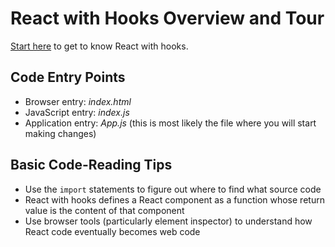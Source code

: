 # React with Hooks Overview and Tour

[Start here](https://reactjs.org/docs/hooks-intro.html) to get to know React with hooks.

## Code Entry Points
* Browser entry: _index.html_
* JavaScript entry: _index.js_
* Application entry: _App.js_ (this is most likely the file where you will start making changes)

## Basic Code-Reading Tips
* Use the `import` statements to figure out where to find what source code
* React with hooks defines a React component as a function whose return value is the content of that component
* Use browser tools (particularly element inspector) to understand how React code eventually becomes web code
